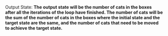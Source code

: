 Output State: **The output state will be the number of cats in the boxes after all the iterations of the loop have finished. The number of cats will be the sum of the number of cats in the boxes where the initial state and the target state are the same, and the number of cats that need to be moved to achieve the target state.**